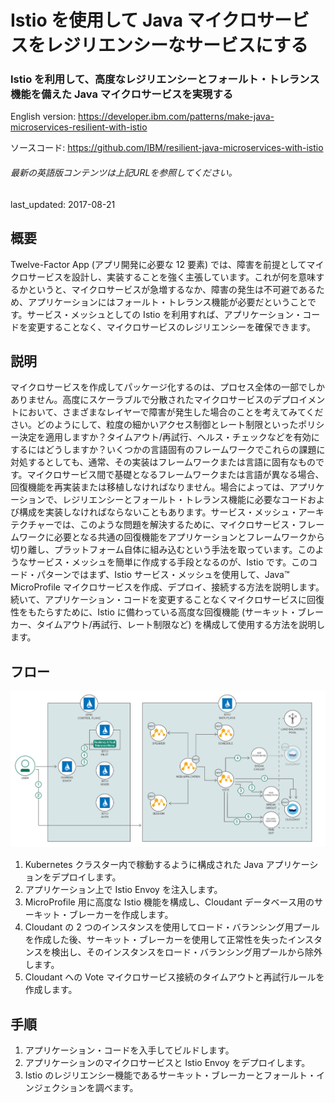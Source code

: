 # Istio を使用して Java マイクロサービスをレジリエンシーなサービスにする

### Istio を利用して、高度なレジリエンシーとフォールト・トレランス機能を備えた Java マイクロサービスを実現する

English version: https://developer.ibm.com/patterns/make-java-microservices-resilient-with-istio
  
ソースコード: https://github.com/IBM/resilient-java-microservices-with-istio

###### 最新の英語版コンテンツは上記URLを参照してください。
last_updated: 2017-08-21

 
## 概要

Twelve-Factor App (アプリ開発に必要な 12 要素) では、障害を前提としてマイクロサービスを設計し、実装することを強く主張しています。これが何を意味するかというと、マイクロサービスが急増するなか、障害の発生は不可避であるため、アプリケーションにはフォールト・トレランス機能が必要だということです。サービス・メッシュとしての Istio を利用すれば、アプリケーション・コードを変更することなく、マイクロサービスのレジリエンシーを確保できます。

## 説明

マイクロサービスを作成してパッケージ化するのは、プロセス全体の一部でしかありません。高度にスケーラブルで分散されたマイクロサービスのデプロイメントにおいて、さまざまなレイヤーで障害が発生した場合のことを考えてみてください。どのようにして、粒度の細かいアクセス制御とレート制限といったポリシー決定を適用しますか？タイムアウト/再試行、ヘルス・チェックなどを有効にするにはどうしますか？いくつかの言語固有のフレームワークでこれらの課題に対処するとしても、通常、その実装はフレームワークまたは言語に固有なものです。マイクロサービス間で基礎となるフレームワークまたは言語が異なる場合、回復機能を再実装または移植しなければなりません。場合によっては、アプリケーションで、レジリエンシーとフォールト・トレランス機能に必要なコードおよび構成を実装しなければならないこともあります。サービス・メッシュ・アーキテクチャーでは、このような問題を解決するために、マイクロサービス・フレームワークに必要となる共通の回復機能をアプリケーションとフレームワークから切り離し、プラットフォーム自体に組み込むという手法を取っています。このようなサービス・メッシュを簡単に作成する手段となるのが、Istio です。このコード・パターンではまず、Istio サービス・メッシュを使用して、Java&trade; MicroProfile マイクロサービスを作成、デプロイ、接続する方法を説明します。続いて、アプリケーション・コードを変更することなくマイクロサービスに回復性をもたらすために、Istio に備わっている高度な回復機能 (サーキット・ブレーカー、タイムアウト/再試行、レート制限など) を構成して使用する方法を説明します。

## フロー

![フロー](./images/make-java-microservices-resilient-with-istio-arch-flow.png)

1. Kubernetes クラスター内で稼動するように構成された Java アプリケーションをデプロイします。
1. アプリケーション上で Istio Envoy を注入します。
1. MicroProfile 用に高度な Istio 機能を構成し、Cloudant データベース用のサーキット・ブレーカーを作成します。
1. Cloudant の 2 つのインスタンスを使用してロード・バランシング用プールを作成した後、サーキット・ブレーカーを使用して正常性を失ったインスタンスを検出し、そのインスタンスをロード・バランシング用プールから除外します。
1. Cloudant への Vote マイクロサービス接続のタイムアウトと再試行ルールを作成します。

## 手順

1.  アプリケーション・コードを入手してビルドします。
1.  アプリケーションのマイクロサービスと Istio Envoy をデプロイします。
1.  Istio のレジリエンシー機能であるサーキット・ブレーカーとフォールト・インジェクションを調べます。
